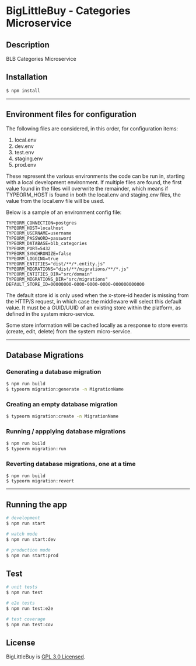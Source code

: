 # BigLittleBuy - Categories Microservice

## Description

BLB Categories Microservice

## Installation

```bash
$ npm install
```

---

## Environment files for configuration

The following files are considered, in this order, for configuration items:

1. local.env
2. dev.env
3. test.env
4. staging.env
5. prod.env

These represent the various environments the code can be run in, starting with a local development environment. If multiple files are found, the first value found in the files
will overwrite the remainder, which means if TYPEORM_HOST is found in both the local.env and staging.env files, the value from the local.env file will be used.

Below is a sample of an environment config file:

```
TYPEORM_CONNECTION=postgres
TYPEORM_HOST=localhost
TYPEORM_USERNAME=username
TYPEORM_PASSWORD=password
TYPEORM_DATABASE=blb_categories
TYPEORM_PORT=5432
TYPEORM_SYNCHRONIZE=false
TYPEORM_LOGGING=true
TYPEORM_ENTITIES="dist/**/*.entity.js"
TYPEORM_MIGRATIONS="dist/**/migrations/**/*.js"
TYPEORM_ENTITIES_DIR="src/domain"
TYPEORM_MIGRATIONS_DIR="src/migrations"
DEFAULT_STORE_ID=00000000-0000-0000-0000-000000000000
```

The default store id is only used when the x-store-id header is missing from the HTTP/S request, in which case the middleware will select this default value. It must be a GUID/UUID of an existing store within the platform, as defined in the system micro-service.

Some store information will be cached locally as a response to store events (create, edit, delete) from the system micro-service.

---

## Database Migrations

### Generating a database migration

```bash
$ npm run build
$ typeorm migration:generate -n MigrationName
```

### Creating an empty database migration

```bash
$ typeorm migration:create -n MigrationName
```

### Running / appplying database migrations

```bash
$ npm run build
$ typeorm migration:run
```

### Reverting database migrations, one at a time

```
$ npm run build
$ typeorm migration:revert
```

---

## Running the app

```bash
# development
$ npm run start

# watch mode
$ npm run start:dev

# production mode
$ npm run start:prod
```

## Test

```bash
# unit tests
$ npm run test

# e2e tests
$ npm run test:e2e

# test coverage
$ npm run test:cov
```

## License

BigLittleBuy is [GPL 3.0 Licensed](LICENSE).
